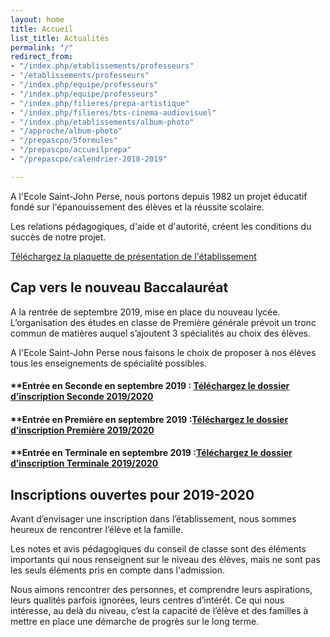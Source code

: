 ```yaml
---
layout: home
title: Accueil
list_title: Actualités
permalink: "/"
redirect_from:
- "/index.php/etablissements/professeurs"
- "/etablissements/professeurs"
- "/index.php/equipe/professeurs"
- "/index.php/equipe/professeurs"
- "/index.php/filieres/prepa-artistique"
- "/index.php/filieres/bts-cinema-audiovisuel"
- "/index.php/etablissements/album-photo"
- "/approche/album-photo"
- "/prepascpo/5formules"
- "/prepascpo/accueilprepa"
- "/prepascpo/calendrier-2018-2019"

---
```

A l'Ecole Saint-John Perse, nous portons depuis 1982 un projet éducatif fondé sur l'épanouissement des élèves et la réussite scolaire.

Les relations pédagogiques, d'aide et d'autorité, créent les conditions du succès de notre projet.

[Téléchargez la plaquette de présentation de l'établissement](https://app.forestry.io/sites/orudlbiyqx5vlg/body-media//images/plaquette_2018_2019.pdf)

## Cap vers le nouveau Baccalauréat

A la rentrée de septembre 2019, mise en place du nouveau lycée. L’organisation des études en classe de Première générale prévoit un tronc commun de matières auquel s’ajoutent 3 spécialités au choix des élèves.

A l'Ecole Saint-John Perse nous faisons le choix de proposer à nos élèves tous les enseignements de spécialité possibles.

#### **Entrée en Seconde en septembre 2019 : <a href="images/Fiche_inscription_seconde_19_20.pdf">Téléchargez le dossier d’inscription Seconde 2019/2020</a>

#### **Entrée en Première en septembre 2019 :<a href="images/Fiche_inscription_premiere_19_20.pdf">Téléchargez le dossier d’inscription Première 2019/2020</a>

#### **Entrée en Terminale en septembre 2019 :<a href="images/Fiche_inscription_terminale_19_20.pdf">Téléchargez le dossier d’inscription Terminale 2019/2020</a>

## Inscriptions ouvertes pour 2019-2020

Avant d’envisager une inscription dans l’établissement, nous sommes heureux de rencontrer l’élève et la famille.

Les notes et avis pédagogiques du conseil de classe sont des éléments importants qui nous renseignent sur le niveau des élèves, mais ne sont pas les seuls éléments pris en compte dans l'admission.

Nous aimons rencontrer des personnes, et comprendre leurs aspirations, leurs qualités parfois ignorées, leurs centres d’intérêt. Ce qui nous intéresse, au delà du niveau, c’est la capacité de l’élève et des familles à mettre en place une démarche de progrès sur le long terme.
